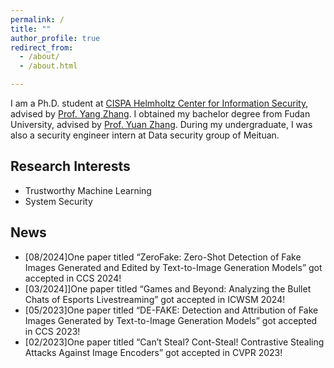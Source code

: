```yaml
---
permalink: /
title: ""
author_profile: true
redirect_from: 
  - /about/
  - /about.html

---
```


I am a Ph.D. student at [CISPA Helmholtz Center for Information Security](https://cispa.de/), advised by [Prof. Yang Zhang](https://yangzhangalmo.github.io/). I obtained my bachelor degree from Fudan University, advised by [Prof. Yuan Zhang](https://yuanxzhang.github.io/). During my undergraduate, I was also a security engineer intern at Data security group of Meituan.

## Research Interests


- Trustworthy Machine Learning
- System Security

## News
- [08/2024]One paper titled “ZeroFake: Zero-Shot Detection of Fake Images Generated and Edited by Text-to-Image Generation Models” got accepted in CCS 2024!
- [03/2024]]One paper titled “Games and Beyond: Analyzing the Bullet Chats of Esports Livestreaming” got accepted in ICWSM 2024!
- [05/2023]One paper titled “DE-FAKE: Detection and Attribution of Fake Images Generated by Text-to-Image Generation Models” got accepted in CCS 2023!
- [02/2023]One paper titled “Can’t Steal? Cont-Steal! Contrastive Stealing Attacks Against Image Encoders” got accepted in CVPR 2023!
